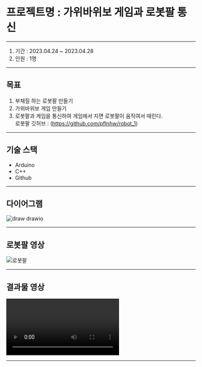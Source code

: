 # 프로젝트명 : 가위바위보 게임과 로봇팔 통신<br/>

<hr/>

1. 기간 : 2023.04.24 ~ 2023.04.28<br/>
2. 인원 : 1명<br/>

<hr/>

## 목표
1. 부채질 하는 로봇팔 만들기 <br/>
2. 가위바위보 게임 만들기 <br/>
3. 로봇팔과 게임을 통신하여 게임에서 지면 로봇팔이 움직여서 때린다.<br/>
   로봇팔 깃허브 : (https://github.com/pflnhw/robot_1)
   
<hr/>

## 기술 스택
* Arduino
* C++
* Github


<hr/>

## 다이어그램
![draw drawio](https://user-images.githubusercontent.com/129159977/235423603-19835641-87ff-4884-838c-1ca0f43637b4.png)

<hr/>

## 로봇팔 영상 <br/>

![로봇팔](https://user-images.githubusercontent.com/129159977/234758526-48e4f7a5-8c6e-472d-8e32-2cfecc3d1542.gif)

<hr/>

## 결과물 영상 <br/>
![최종본](https://user-images.githubusercontent.com/129159977/234773106-490c6049-325e-4541-a59b-ffe20ff1650e.mp4)

<hr/>
